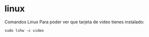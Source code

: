 # linux
Comandos Linux
Para poder ver que tarjeta de video tienes instalado: 
```ssh
sudo lshw -c video
```
